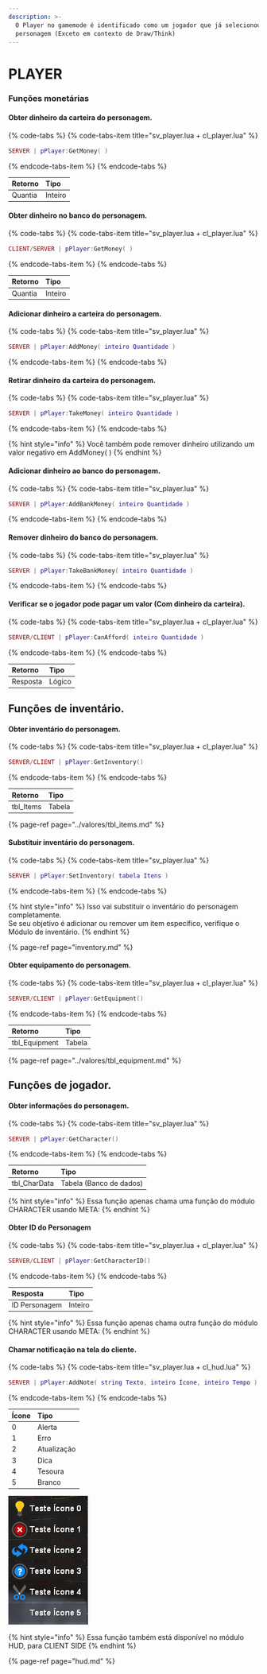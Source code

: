 ```yaml
---
description: >-
  O Player no gamemode é identificado como um jogador que já selecionou um
  personagem (Exceto em contexto de Draw/Think)
---
```


# PLAYER

### Funções monetárias

#### Obter dinheiro da carteira do personagem.

{% code-tabs %}
{% code-tabs-item title="sv\_player.lua + cl\_player.lua" %}
```lua
SERVER | pPlayer:GetMoney( )
```
{% endcode-tabs-item %}
{% endcode-tabs %}

| Retorno | Tipo |
| :--- | :--- |
| Quantia | Inteiro |

#### 

#### Obter dinheiro no banco do personagem.

{% code-tabs %}
{% code-tabs-item title="sv\_player.lua + cl\_player.lua" %}
```lua
CLIENT/SERVER | pPlayer:GetMoney( )
```
{% endcode-tabs-item %}
{% endcode-tabs %}

| Retorno | Tipo |
| :--- | :--- |
| Quantia | Inteiro |

#### 

#### Adicionar dinheiro a carteira do personagem.

{% code-tabs %}
{% code-tabs-item title="sv\_player.lua" %}
```lua
SERVER | pPlayer:AddMoney( inteiro Quantidade )
```
{% endcode-tabs-item %}
{% endcode-tabs %}

#### 

#### Retirar dinheiro da carteira do personagem.

{% code-tabs %}
{% code-tabs-item title="sv\_player.lua" %}
```lua
SERVER | pPlayer:TakeMoney( inteiro Quantidade )
```
{% endcode-tabs-item %}
{% endcode-tabs %}

{% hint style="info" %}
Você também pode remover dinheiro utilizando um valor negativo em AddMoney\( \)
{% endhint %}

#### 

#### Adicionar dinheiro ao banco do personagem.

{% code-tabs %}
{% code-tabs-item title="sv\_player.lua" %}
```lua
SERVER | pPlayer:AddBankMoney( inteiro Quantidade )
```
{% endcode-tabs-item %}
{% endcode-tabs %}

#### 

#### Remover dinheiro do banco do personagem.

{% code-tabs %}
{% code-tabs-item title="sv\_player.lua" %}
```lua
SERVER | pPlayer:TakeBankMoney( inteiro Quantidade )
```
{% endcode-tabs-item %}
{% endcode-tabs %}

#### 

#### Verificar se o jogador pode pagar um valor \(Com dinheiro da carteira\).

{% code-tabs %}
{% code-tabs-item title="sv\_player.lua + cl\_player.lua" %}
```lua
SERVER/CLIENT | pPlayer:CanAfford( inteiro Quantidade )
```
{% endcode-tabs-item %}
{% endcode-tabs %}

| Retorno | Tipo |
| :--- | :--- |
| Resposta | Lógico |

#### 

## Funções de inventário.

#### Obter inventário do personagem.

{% code-tabs %}
{% code-tabs-item title="sv\_player.lua + cl\_player.lua" %}
```lua
SERVER/CLIENT | pPlayer:GetInventory()
```
{% endcode-tabs-item %}
{% endcode-tabs %}

| Retorno | Tipo |
| :--- | :--- |
| tbl\_Items | Tabela |

{% page-ref page="../valores/tbl\_items.md" %}

#### 

#### Substituir inventário do personagem.

{% code-tabs %}
{% code-tabs-item title="sv\_player.lua" %}
```lua
SERVER | pPlayer:SetInventory( tabela Itens )
```
{% endcode-tabs-item %}
{% endcode-tabs %}

{% hint style="info" %}
Isso vai substituir o inventário do personagem completamente.  
Se seu objetivo é adicionar ou remover um item específico, verifique o Módulo de inventário.
{% endhint %}

{% page-ref page="inventory.md" %}

#### 

#### Obter equipamento do personagem.

{% code-tabs %}
{% code-tabs-item title="sv\_player.lua + cl\_player.lua" %}
```lua
SERVER/CLIENT | pPlayer:GetEquipment()
```
{% endcode-tabs-item %}
{% endcode-tabs %}

| Retorno | Tipo |
| :--- | :--- |
| tbl\_Equipment | Tabela |

{% page-ref page="../valores/tbl\_equipment.md" %}

#### 

## Funções de jogador.

#### Obter informações do personagem.

{% code-tabs %}
{% code-tabs-item title="sv\_player.lua" %}
```lua
SERVER | pPlayer:GetCharacter()
```
{% endcode-tabs-item %}
{% endcode-tabs %}

| Retorno | Tipo |
| :--- | :--- |
| tbl\_CharData | Tabela \(Banco de dados\) |

{% hint style="info" %}
Essa função apenas chama uma função do módulo CHARACTER usando META:
{% endhint %}

#### 

#### Obter ID do Personagem

{% code-tabs %}
{% code-tabs-item title="sv\_player.lua + cl\_player.lua" %}
```lua
SERVER/CLIENT | pPlayer:GetCharacterID()
```
{% endcode-tabs-item %}
{% endcode-tabs %}

| Resposta | Tipo |
| :--- | :--- |
| ID Personagem | Inteiro |

{% hint style="info" %}
Essa função apenas chama outra função do módulo CHARACTER usando META:
{% endhint %}

#### 

#### Chamar notificação na tela do cliente.

{% code-tabs %}
{% code-tabs-item title="sv\_player.lua + cl\_hud.lua" %}
```lua
SERVER | pPlayer:AddNote( string Texto, inteiro Ícone, inteiro Tempo )
```
{% endcode-tabs-item %}
{% endcode-tabs %}

| Ícone | Tipo |
| :--- | :--- |
| 0 | Alerta |
| 1 | Erro |
| 2 | Atualização |
| 3 | Dica |
| 4 | Tesoura |
| 5 | Branco |

![Notifica&#xE7;&#xF5;es teste com seus respectivos &#xED;cones](../.gitbook/assets/code_jhur2yhews.png)

{% hint style="info" %}
Essa função também está disponível no módulo HUD, para CLIENT SIDE
{% endhint %}

{% page-ref page="hud.md" %}

